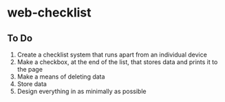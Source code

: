 # web-checklist
## To Do
1.  Create a checklist system that runs apart from an individual device
2.  Make a checkbox, at the end of the list, that stores data and prints it to the page
3.  Make a means of deleting data
4.  Store data
5.  Design everything in as minimally as possible
